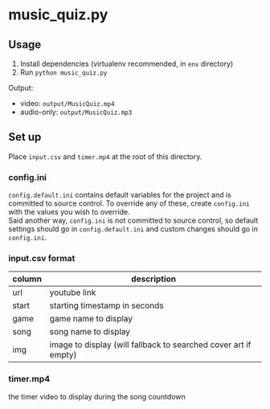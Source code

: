 # music_quiz.py

## Usage
1. Install dependencies (virtualenv recommended, in `env` directory)
1. Run `python music_quiz.py`

Output:
- video: `output/MusicQuiz.mp4`
- audio-only: `output/MusicQuiz.mp3`

## Set up
Place `input.csv` and `timer.mp4` at the root of this directory.

### config.ini
`config.default.ini` contains default variables for the project and is committed to source control. To override any of these, create `config.ini` with the values you wish to override.\
Said another way, `config.ini` is not committed to source control, so default settings should go in `config.default.ini` and custom changes should go in `config.ini`.

### input.csv format
|column|description|
|---|---|
|url|youtube link|
|start|starting timestamp in seconds|
|game|game name to display|
|song|song name to display|
|img|image to display (will fallback to searched cover art if empty)|

### timer.mp4
the timer video to display during the song countdown
